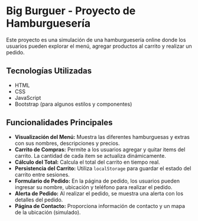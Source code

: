 # Big Burguer - Proyecto de Hamburguesería

Este proyecto es una simulación de una hamburguesería online donde los usuarios pueden explorar el menú, agregar productos al carrito y realizar un pedido.

## Tecnologías Utilizadas

-   HTML
-   CSS
-   JavaScript
-   Bootstrap (para algunos estilos y componentes)

## Funcionalidades Principales

-   **Visualización del Menú:** Muestra las diferentes hamburguesas y extras con sus nombres, descripciones y precios.
-   **Carrito de Compras:** Permite a los usuarios agregar y quitar items del carrito. La cantidad de cada item se actualiza dinámicamente.
-   **Cálculo del Total:** Calcula el total del carrito en tiempo real.
-   **Persistencia del Carrito:** Utiliza `localStorage` para guardar el estado del carrito entre sesiones.
-   **Formulario de Pedido:** En la página de pedido, los usuarios pueden ingresar su nombre, ubicación y teléfono para realizar el pedido.
-   **Alerta de Pedido:** Al realizar el pedido, se muestra una alerta con los detalles del pedido.
-   **Página de Contacto:** Proporciona información de contacto y un mapa de la ubicación (simulado).